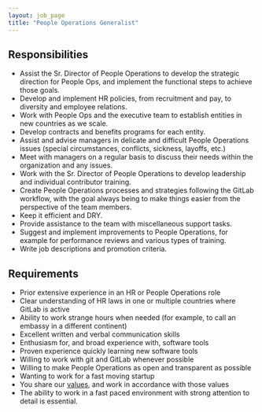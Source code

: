 ```yaml
---
layout: job_page
title: "People Operations Generalist"
---
```


## Responsibilities

- Assist the Sr. Director of People Operations to develop the strategic direction for People Ops, and implement the functional steps to achieve those goals.
- Develop and implement HR policies, from recruitment and pay, to diversity and employee relations.
- Work with People Ops and the executive team to establish entities in new countries as we scale. 
- Develop contracts and benefits programs for each entity. 
- Assist and advise managers in delicate and difficult People Operations issues (special circumstances, conflicts, sickness, layoffs, etc.)
- Meet with managers on a regular basis to discuss their needs within the organization and any issues. 
- Work with the Sr. Director of People Operations to develop leadership and individual contributor training. 
- Create People Operations processes and strategies following the GitLab workflow, with the goal always being to make things easier from the perspective of the team members.
- Keep it efficient and DRY.
- Provide assistance to the team with miscellaneous support tasks.
- Suggest and implement improvements to People Operations, for example for performance reviews and various types of training.
- Write job descriptions and promotion criteria.

## Requirements

- Prior extensive experience in an HR or People Operations role
- Clear understanding of HR laws in one or multiple countries where GitLab is active
- Ability to work strange hours when needed (for example, to call an embassy in a different continent)
- Excellent written and verbal communication skills
- Enthusiasm for, and broad experience with, software tools
- Proven experience quickly learning new software tools
- Willing to work with git and GitLab whenever possible
- Willing to make People Operations as open and transparent as possible
- Wanting to work for a fast moving startup
- You share our [values](/handbook/#values), and work in accordance with those values
- The ability to work in a fast paced environment with strong attention to detail is essential.
